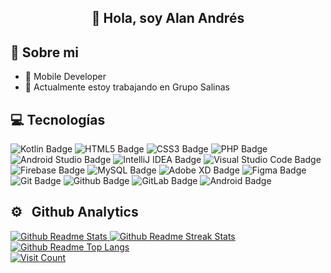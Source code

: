 <h2 style="text-align: center">👋 Hola, soy Alan Andrés</h2>

<div>
    <h2>💫 Sobre mi</h2>
</div>

<ul>
    <li>📲 Mobile Developer</li>
    <li>🔭 Actualmente estoy trabajando en Grupo Salinas</li>
</ul>

<h2>💻  Tecnologías</h2>

<div id="badges">
    <img src="https://img.shields.io/badge/kotlin-%237F52FF.svg?style=for-the-badge&logo=kotlin&logoColor=white" alt="Kotlin Badge">
    <img src="https://img.shields.io/badge/html5-%23E34F26.svg?style=for-the-badge&logo=html5&logoColor=white" alt="HTML5 Badge">
    <img src="https://img.shields.io/badge/css3-%231572B6.svg?style=for-the-badge&logo=css3&logoColor=white" alt="CSS3 Badge">
    <img src="https://img.shields.io/badge/php-%23777BB4.svg?style=for-the-badge&logo=php&logoColor=white" alt="PHP Badge">
    <img src="https://img.shields.io/badge/android%20studio-346ac1?style=for-the-badge&logo=android%20studio&logoColor=white" alt="Android Studio Badge">
    <img src="https://img.shields.io/badge/IntelliJIDEA-000000.svg?style=for-the-badge&logo=intellij-idea&logoColor=white" alt="IntelliJ IDEA Badge">
    <img src="https://img.shields.io/badge/Visual%20Studio%20Code-0078d7.svg?style=for-the-badge&logo=visual-studio-code&logoColor=white" alt="Visual Studio Code Badge">
    <img src="https://img.shields.io/badge/firebase-a08021?style=for-the-badge&logo=firebase&logoColor=ffcd34" alt="Firebase Badge">
    <img src="https://img.shields.io/badge/mysql-4479A1.svg?style=for-the-badge&logo=mysql&logoColor=white" alt="MySQL Badge">
    <img src="https://img.shields.io/badge/Adobe%20XD-470137?style=for-the-badge&logo=Adobe%20XD&logoColor=#FF61F6" alt="Adobe XD Badge">
    <img src="https://img.shields.io/badge/figma-%23F24E1E.svg?style=for-the-badge&logo=figma&logoColor=white" alt="Figma Badge">
    <img src="https://img.shields.io/badge/git-%23F05033.svg?style=for-the-badge&logo=git&logoColor=white" alt="Git Badge">
    <img src="https://img.shields.io/badge/github-%23121011.svg?style=for-the-badge&logo=github&logoColor=white" alt="Github Badge">
    <img src="https://img.shields.io/badge/gitlab-%23181717.svg?style=for-the-badge&logo=gitlab&logoColor=white" alt="GitLab Badge">
    <img src="https://img.shields.io/badge/Android-3DDC84?style=for-the-badge&logo=android&logoColor=white" alt="Android Badge">
</div>

<h2>⚙️ &nbsp; Github Analytics</h2>

<div>
    <a href="https://github.com/AlanRH14">
        <img src="https://github-readme-stats-eight-theta.vercel.app/api?username=AlanRH14&show_icons=true&title_color=42A5F5&icon_color=808080&text_color=FFFFFF&theme=dark&include_all_commits=true&count_private=true" alt="Github Readme Stats">
        <img src="https://streak-stats.demolab.com/?user=AlanRH14&theme=dark&locale=es&fire=42A5F5&ring=42A5F5&currStreakLabel=42A5F5" alt="Github Readme Streak Stats">
        <img src="https://github-readme-stats-eight-theta.vercel.app/api/top-langs/?username=AlanRH14&layout=compact&langs_count=8&title_color=42A5F5&theme=dark" alt="Github Readme Top Langs">
    </a>
</div>

<div>
    <a href="https://github.com/AlanRH14">
        <img src="https://visitcount.itsvg.in/api?id=AlanRH14&label=Profile%20Views&color=12&icon=8&pretty=true" alt="Visit Count">
    </a>
</div>

<!--Blue color 1E90FF-->